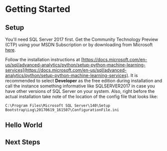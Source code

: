 # Getting Started

## Setup

You'll need SQL Server 2017 first.  Get the Community Technology Preview (CTP) using your MSDN Subscription or by downloading from Microsoft [here](https://www.microsoft.com/en-us/sql-server/sql-server-2017).

Follow the installation instructions at [https://docs.microsoft.com/en-us/sql/advanced-analytics/python/setup-python-machine-learning-services](https://docs.microsoft.com/en-us/sql/advanced-analytics/python/setup-python-machine-learning-services).  It is recommended to select **Developer** as the free edition during installation and call the instance something informative like SQLSERVER2017 in case you have other versions of SQL Server on your system.  Also, right before the actual installation take note of the location of the config file that looks like:

    C:\Program Files\Microsoft SQL Server\140\Setup Bootstrap\Log\20170619_161507\ConfigurationFile.ini

## Hello World

## Next Steps
